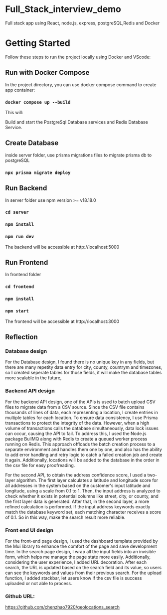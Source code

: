 # Full_Stack_interview_demo
Full stack app using React, node.js, express, postgreSQL,Redis and Docker

# Getting Started
Follow these steps to run the project locally using Docker and VScode:

## Run with Docker Compose

In the project directory, you can use docker compose command to create app container:
### ```docker compose up --build```
This will:

Build and start the PostgreSql Database services and Redis Database Service.
## Create Database
inside server folder, use prisma migrations files to migrate prisma db to postgreSQL
### `npx prisma migrate deploy`

## Run Backend
In server folder
use npm version >= v18.18.0
### `cd server`
### `npm install`
### `npm run dev`
The backend will be accessible at http://localhost:5000

## Run Frontend
In frontend folder
### `cd frontend`
### `npm install`
### `npm start`
The frontend will be accessible at http://localhost:3000


## Reflection
### Database design
For the Database design, I found there is no unique key in any fields, but there are many repetity data entry for city, county, countrym and timezones, so I created seperate tables for those fields, it will make the database tables more scalable in the future,

### Backend API design
For the backend API design, one of the APIs is used to batch upload CSV files to migrate data from a CSV source. Since the CSV file contains thousands of lines of data, each representing a location, I create entries in multiple tables for each location. To ensure data consistency, I use Prisma transactions to protect the integrity of the data. However, when a high volume of transactions calls the database simultaneously, data lock issues can occur, causing the API to fail. To address this, I used the Node.js package BullMQ along with Redis to create a queued worker process running on Redis. This approach offloads the batch creation process to a separate environment and handles them one by one, and also has the ability to add error handling and retry logic to catch a failed creation job and create it again. Additionally, locations will be added to the database in the order in the csv file for easy proofreading.

For the second API, to obtain the address confidence score, I used a two-layer algorithm. The first layer calculates a latitude and longitude score for all addresses in the system based on the customer's input latitude and longitude, using a scale from 0.1 to 1. Then, the input address is analyzed to check whether it exists in potential columns like street, city, or county, and the first layer data is generated. After that, in the second layer, a more refined calculation is performed. If the input address keywords exactly match the database keyword set, each matching character receives a score of 0.1. So in this way, make the search result more reliable.

### Front end UI design
For the front-end page design, I used the dashboard template provided by the Mui library to enhance the comfort of the page and save development time.
In the search page design, I wrap all the input fields into an invisible form, which helps me manage the page state more easily.
Additionally, considering the user experience, I added URL decoration. After each search, the URL is updated based on the search field and its value, so users can see the keywords and values from their previous search.
For the upload function, I added stackbar, let users know if the csv file is success uploaded or not able to process.

### Github URL:
https://github.com/chenzhao7920/geolocations_search